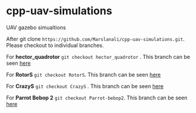 # cpp-uav-simulations
UAV gazebo simualtions

After git clone `https://github.com/Marslanali/cpp-uav-simulations.git`. Please checkout to individual branches.

For **hector_quadrotor** `git checkout hector_quadrotor` . This branch can be seen <a href="https://github.com/Marslanali/cpp-uav-simulations/tree/hector_quadrotor">here</a>

For **RotorS** `git checkout RotorS`. This branch can be seen <a href="https://github.com/Marslanali/cpp-uav-simulations/tree/RotorS">here</a>

For **CrazyS** `git checkout CrazyS` . This branch can be seen <a href="https://github.com/Marslanali/cpp-uav-simulations/tree/hector_quadrotor">here</a>

For **Parrot Bebop 2** `git checkout Parrot-bebop2`. This branch can be seen  <a href="https://github.com/Marslanali/cpp-uav-simulations/tree/Parrot-bebop2">here</a>


